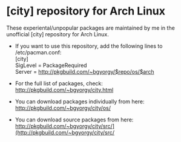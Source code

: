 [city] repository for Arch Linux
================================

These experiental/unpopular packages are maintained by me in the unofficial [city] repository for Arch Linux.

* If you want to use this repository, add the following lines to /etc/pacman.conf:  
  [city]  
  SigLevel = PackageRequired  
  Server = http://pkgbuild.com/~bgyorgy/$repo/os/$arch

* For the full list of packages, check:  
  http://pkgbuild.com/~bgyorgy/city.html

* You can download packages individually from here:  
  http://pkgbuild.com/~bgyorgy/city/os/

* You can download source packages from here:  
  http://pkgbuild.com/~bgyorgy/city/src/](http://pkgbuild.com/~bgyorgy/city/src/
